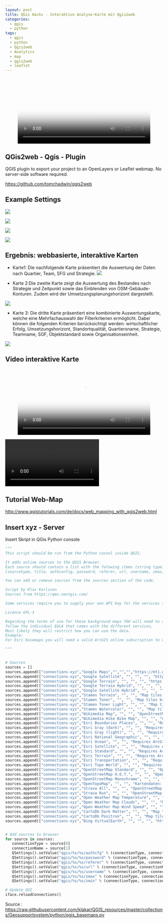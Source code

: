 ```yaml
---
layout: post
title: QGis Hacks - Interaktive Analyse-Karte mit Qgis2web 
categories:
  - qgis
  - python
tags:
  - qgis
  - python
  - Qgis2web
  - Analytics
  - map
  - qgis2web
  - leaflet
---
```


<figure class="video_container">
  <video width="100%"  controls="true" allowfullscreen="true" autoplay poster="/pics/2023-05-09-Qgis-hacks_video_1.mp4">
    <source src="/pics/2023-05-09-Qgis-hacks_video_1.mp4" type="video/mp4">
  </video>
</figure>


## QGis2web - Qgis - Plugin 
QGIS plugin to export your project to an OpenLayers or Leaflet webmap. No server-side software required.

<https://github.com/tomchadwin/qgis2web>

## Example Settings 

![](../pics/2023-05-09-Qgis-hacks_image_1.png)

![](../pics/2023-05-09-Qgis-hacks_image_2.png)

![](../pics/2023-05-09-Qgis-hacks_image_3.png)

![](../pics/2023-05-09-Qgis-hacks_image_4.png)

## Ergebnis: webbasierte, interaktive Karten 

- Karte1: Die nachfolgende Karte präsentiert die Auswertung der Daten nach Quartier, Team, SFG und Strategie. 
![](../pics/2023-05-09-Qgis-hacks_image_5.png)

- Karte 2:Die zweite Karte zeigt die Auswertung des Bestandes nach Strategie und Zeitpunkt sowie das Einblenden von OSM-Gebäude-Konturen. Zudem wird der Umsetzungsplanungshorizont dargestellt. 

![](../pics/2023-05-09-Qgis-hacks_image_6.png)

- Karte 3: Die dritte Karte präsentiert eine kombinierte Auswertungskarte, welche eine Mehrfachauswahl der Filterkriterien ermöglicht. Dabei können die folgenden Kriterien berücksichtigt werden: wirtschaftlicher Erfolg, Umsetzungshorizont, Standortqualität, Quartiersname, Strategie, Teamname, SGF, Objektstandard sowie Organisationseinheit.

![](../pics/2023-05-09-Qgis-hacks_image_7.png)

## Video interaktive Karte 

<figure class="video_container">
  <video width="100%"  controls="true" allowfullscreen="true" autoplay poster="/pics/2023-05-09-Qgis-hacks_video_1.mp4">
    <source src="/pics/2023-05-09-Qgis-hacks_video_1.mp4" type="video/mp4">
  </video>
</figure>

![](../pics/2023-05-09-Qgis-hacks_video_1.mp4)

## Tutorial Web-Map 

<http://www.qgistutorials.com/de/docs/web_mapping_with_qgis2web.html>

## Insert xyz - Server 


Insert Skript in QGis Python console 

```python 
"""
This script should be run from the Python consol inside QGIS.

It adds online sources to the QGIS Browser.
Each source should contain a list with the folowing items (string type):
[sourcetype, title, authconfig, password, referer, url, username, zmax, zmin]

You can add or remove sources from the sources section of the code.

Script by Klas Karlsson
Sources from https://qms.nextgis.com/

Some services require you to supply your own API key for the services to work.

Licence GPL-3

Regarding the terms of use for these background maps YOU will need to verify that you
follow the individual EULA that comes with the different services,
Most likely they will restrict how you can use the data.
Example:
For Esri basemaps you will need a valid ArcGIS online subscription to use the maps.

"""


# Sources
sources = []
sources.append(["connections-xyz","Google Maps","","","","https://mt1.google.com/vt/lyrs=m&x=%7Bx%7D&y=%7By%7D&z=%7Bz%7D","","19","0"])
sources.append(["connections-xyz","Google Satellite", "", "", "", "https://mt1.google.com/vt/lyrs=s&x=%7Bx%7D&y=%7By%7D&z=%7Bz%7D", "", "19", "0"])
sources.append(["connections-xyz","Google Terrain", "", "", "", "https://mt1.google.com/vt/lyrs=t&x=%7Bx%7D&y=%7By%7D&z=%7Bz%7D", "", "19", "0"])
sources.append(["connections-xyz","Google Terrain Hybrid", "", "", "", "https://mt1.google.com/vt/lyrs=p&x=%7Bx%7D&y=%7By%7D&z=%7Bz%7D", "", "19", "0"])
sources.append(["connections-xyz","Google Satellite Hybrid", "", "", "", "https://mt1.google.com/vt/lyrs=y&x=%7Bx%7D&y=%7By%7D&z=%7Bz%7D", "", "19", "0"])
sources.append(["connections-xyz","Stamen Terrain", "", "", "Map tiles by Stamen Design, under CC BY 3.0. Data by OpenStreetMap, under ODbL", "http://tile.stamen.com/terrain/%7Bz%7D/%7Bx%7D/%7By%7D.png", "", "20", "0"])
sources.append(["connections-xyz","Stamen Toner", "", "", "Map tiles by Stamen Design, under CC BY 3.0. Data by OpenStreetMap, under ODbL", "http://tile.stamen.com/toner/%7Bz%7D/%7Bx%7D/%7By%7D.png", "", "20", "0"])
sources.append(["connections-xyz","Stamen Toner Light", "", "", "Map tiles by Stamen Design, under CC BY 3.0. Data by OpenStreetMap, under ODbL", "http://tile.stamen.com/toner-lite/%7Bz%7D/%7Bx%7D/%7By%7D.png", "", "20", "0"])
sources.append(["connections-xyz","Stamen Watercolor", "", "", "Map tiles by Stamen Design, under CC BY 3.0. Data by OpenStreetMap, under ODbL", "http://tile.stamen.com/watercolor/%7Bz%7D/%7Bx%7D/%7By%7D.jpg", "", "18", "0"])
sources.append(["connections-xyz","Wikimedia Map", "", "", "OpenStreetMap contributors, under ODbL", "https://maps.wikimedia.org/osm-intl/%7Bz%7D/%7Bx%7D/%7By%7D.png", "", "20", "1"])
sources.append(["connections-xyz","Wikimedia Hike Bike Map", "", "", "OpenStreetMap contributors, under ODbL", "http://tiles.wmflabs.org/hikebike/%7Bz%7D/%7Bx%7D/%7By%7D.png", "", "17", "1"])
sources.append(["connections-xyz","Esri Boundaries Places", "", "", "Requires ArcGIS Onlinesubscription", "https://server.arcgisonline.com/ArcGIS/rest/services/Reference/World_Boundaries_and_Places/MapServer/tile/%7Bz%7D/%7By%7D/%7Bx%7D", "", "20", "0"])
sources.append(["connections-xyz","Esri Gray (dark)", "", "", "Requires ArcGIS Onlinesubscription", "http://services.arcgisonline.com/ArcGIS/rest/services/Canvas/World_Dark_Gray_Base/MapServer/tile/%7Bz%7D/%7By%7D/%7Bx%7D", "", "16", "0"])
sources.append(["connections-xyz","Esri Gray (light)", "", "", "Requires ArcGIS Onlinesubscription", "http://services.arcgisonline.com/ArcGIS/rest/services/Canvas/World_Light_Gray_Base/MapServer/tile/%7Bz%7D/%7By%7D/%7Bx%7D", "", "16", "0"])
sources.append(["connections-xyz","Esri National Geographic", "", "", "Requires ArcGIS Onlinesubscription", "http://services.arcgisonline.com/ArcGIS/rest/services/NatGeo_World_Map/MapServer/tile/%7Bz%7D/%7By%7D/%7Bx%7D", "", "12", "0"])
sources.append(["connections-xyz","Esri Ocean", "", "", "Requires ArcGIS Onlinesubscription", "https://services.arcgisonline.com/ArcGIS/rest/services/Ocean/World_Ocean_Base/MapServer/tile/%7Bz%7D/%7By%7D/%7Bx%7D", "", "10", "0"])
sources.append(["connections-xyz","Esri Satellite", "", "", "Requires ArcGIS Onlinesubscription", "https://server.arcgisonline.com/ArcGIS/rest/services/World_Imagery/MapServer/tile/%7Bz%7D/%7By%7D/%7Bx%7D", "", "17", "0"])
sources.append(["connections-xyz","Esri Standard", "", "", "Requires ArcGIS Onlinesubscription", "https://server.arcgisonline.com/ArcGIS/rest/services/World_Street_Map/MapServer/tile/%7Bz%7D/%7By%7D/%7Bx%7D", "", "17", "0"])
sources.append(["connections-xyz","Esri Terrain", "", "", "Requires ArcGIS Onlinesubscription", "https://server.arcgisonline.com/ArcGIS/rest/services/World_Terrain_Base/MapServer/tile/%7Bz%7D/%7By%7D/%7Bx%7D", "", "13", "0"])
sources.append(["connections-xyz","Esri Transportation", "", "", "Requires ArcGIS Onlinesubscription", "https://server.arcgisonline.com/ArcGIS/rest/services/Reference/World_Transportation/MapServer/tile/%7Bz%7D/%7By%7D/%7Bx%7D", "", "20", "0"])
sources.append(["connections-xyz","Esri Topo World", "", "", "Requires ArcGIS Onlinesubscription", "http://services.arcgisonline.com/ArcGIS/rest/services/World_Topo_Map/MapServer/tile/%7Bz%7D/%7By%7D/%7Bx%7D", "", "20", "0"])
sources.append(["connections-xyz","OpenStreetMap Standard", "", "", "OpenStreetMap contributors, under ODbL", "http://tile.openstreetmap.org/%7Bz%7D/%7Bx%7D/%7By%7D.png", "", "19", "0"])
sources.append(["connections-xyz","OpenStreetMap H.O.T.", "", "", "OpenStreetMap contributors, under ODbL", "http://tile.openstreetmap.fr/hot/%7Bz%7D/%7Bx%7D/%7By%7D.png", "", "19", "0"])
sources.append(["connections-xyz","OpenStreetMap Monochrome", "", "", "OpenStreetMap contributors, under ODbL", "http://tiles.wmflabs.org/bw-mapnik/%7Bz%7D/%7Bx%7D/%7By%7D.png", "", "19", "0"])
sources.append(["connections-xyz","OpenTopoMap", "", "", "Kartendaten: © OpenStreetMap-Mitwirkende, SRTM | Kartendarstellung: © OpenTopoMap (CC-BY-SA)", "https://tile.opentopomap.org/%7Bz%7D/%7Bx%7D/%7By%7D.png", "", "17", "1"])
sources.append(["connections-xyz","Strava All", "", "", "OpenStreetMap contributors, under ODbL", "https://heatmap-external-b.strava.com/tiles/all/bluered/%7Bz%7D/%7Bx%7D/%7By%7D.png", "", "15", "0"])
sources.append(["connections-xyz","Strava Run", "", "", "OpenStreetMap contributors, under ODbL", "https://heatmap-external-b.strava.com/tiles/run/bluered/%7Bz%7D/%7Bx%7D/%7By%7D.png?v=19", "", "15", "0"])
sources.append(["connections-xyz","Open Weather Map Temperature", "", "", "Map tiles by OpenWeatherMap, under CC BY-SA 4.0", "http://tile.openweathermap.org/map/temp_new/%7Bz%7D/%7Bx%7D/%7By%7D.png?APPID={your_API_key}", "", "19", "0"])
sources.append(["connections-xyz","Open Weather Map Clouds", "", "", "Map tiles by OpenWeatherMap, under CC BY-SA 4.0", "http://tile.openweathermap.org/map/clouds_new/%7Bz%7D/%7Bx%7D/%7By%7D.png?APPID={your_API_key}", "", "19", "0"])
sources.append(["connections-xyz","Open Weather Map Wind Speed", "", "", "Map tiles by OpenWeatherMap, under CC BY-SA 4.0", "http://tile.openweathermap.org/map/wind_new/%7Bz%7D/%7Bx%7D/%7By%7D.png?APPID={your_API_key}", "", "19", "0"])
sources.append(["connections-xyz","CartoDb Dark Matter", "", "", "Map tiles by CartoDB, under CC BY 3.0. Data by OpenStreetMap, under ODbL.", "http://basemaps.cartocdn.com/dark_all/%7Bz%7D/%7Bx%7D/%7By%7D.png", "", "20", "0"])
sources.append(["connections-xyz","CartoDb Positron", "", "", "Map tiles by CartoDB, under CC BY 3.0. Data by OpenStreetMap, under ODbL.", "http://basemaps.cartocdn.com/light_all/%7Bz%7D/%7Bx%7D/%7By%7D.png", "", "20", "0"])
sources.append(["connections-xyz","Bing VirtualEarth", "", "", "", "http://ecn.t3.tiles.virtualearth.net/tiles/a{q}.jpeg?g=1", "", "19", "1"])


# Add sources to browser
for source in sources:
   connectionType = source[0]
   connectionName = source[1]
   QSettings().setValue("qgis/%s/%s/authcfg" % (connectionType, connectionName), source[2])
   QSettings().setValue("qgis/%s/%s/password" % (connectionType, connectionName), source[3])
   QSettings().setValue("qgis/%s/%s/referer" % (connectionType, connectionName), source[4])
   QSettings().setValue("qgis/%s/%s/url" % (connectionType, connectionName), source[5])
   QSettings().setValue("qgis/%s/%s/username" % (connectionType, connectionName), source[6])
   QSettings().setValue("qgis/%s/%s/zmax" % (connectionType, connectionName), source[7])
   QSettings().setValue("qgis/%s/%s/zmin" % (connectionType, connectionName), source[8])

# Update GUI
iface.reloadConnections()

```
Source : 
<https://raw.githubusercontent.com/klakar/QGIS_resources/master/collections/Geosupportsystem/python/qgis_basemaps.py>